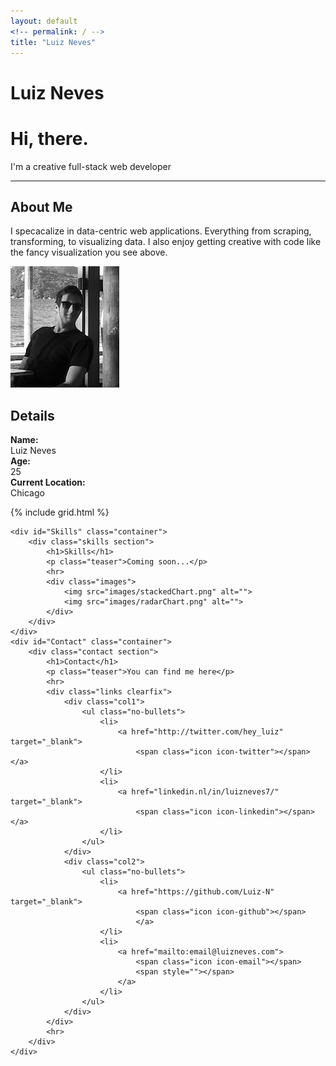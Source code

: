 ```yaml
---
layout: default
<!-- permalink: / -->
title: "Luiz Neves"
--- 
```

<!-- <h1>Main Page</h1> -->

<div class="top">
	<div class="name">
		<h1>Luiz Neves</h1>
	</div>
	<a class="arrow" href="#About"><span class="glyphyicon"></span></a>
</div>
<div id="mainPage" class="inner-wrapper">
	<div id="About" class="container">
		<div  class="info section">
			<h1>Hi, there.</h1>
			<p class="teaser">I'm a creative full-stack web developer</p>
			<hr>
			<div class="text">
				<h2>About Me</h2>
				<p>I specacalize in data-centric web applications. Everything from scraping, transforming, to visualizing data. I also enjoy getting creative with code like the fancy visualization you see above.</p>
			</div>
			<div class="image">
				<img src="images/me.png" alt="">
			</div> 
			<div class="details">
				<h2>Details</h2>
				<p>
				<strong>Name:</strong><br>
				Luiz Neves<br>
				<strong>Age:</strong><br>
				25<br>
				<strong>Current Location:</strong><br>
				Chicago		</p>
			</div>
		</div>
	</div> 
	<div  id="Projects" class="container">
		{% include grid.html %}
	</div>

	<div id="Skills" class="container">
		<div class="skills section">
			<h1>Skills</h1>
			<p class="teaser">Coming soon...</p>
			<hr>
			<div class="images">
				<img src="images/stackedChart.png" alt="">
				<img src="images/radarChart.png" alt="">
			</div>
		</div>
	</div>
	<div id="Contact" class="container">
		<div class="contact section">
			<h1>Contact</h1>
			<p class="teaser">You can find me here</p>
			<hr>
			<div class="links clearfix">
				<div class="col1">
					<ul class="no-bullets">
						<li>
							<a href="http://twitter.com/hey_luiz" target="_blank">
								<span class="icon icon-twitter"></span></a>
						</li>
						<li>
							<a href="linkedin.nl/in/luizneves7/" target="_blank">
								<span class="icon icon-linkedin"></span></a>
						</li>
					</ul>
				</div>
				<div class="col2">
					<ul class="no-bullets">
						<li>
							<a href="https://github.com/Luiz-N" target="_blank">
								<span class="icon icon-github"></span>
								</a>
						</li>
						<li>
							<a href="mailto:email@luizneves.com">
								<span class="icon icon-email"></span>
								<span style=""></span>
							</a>
						</li>
					</ul>
				</div>
			</div>
			<hr>
		</div>
	</div>
</div>


<!-- <iframe src='http://koalastothemax.com' frameborder="0"></iframe> -->

<!-- <div class="tiles">
{% for post in site.posts %}
	{% include post-grid.html %}
{% endfor %}
</div>  --> 